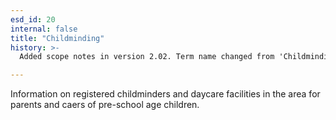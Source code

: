 ```yaml
---
esd_id: 20
internal: false
title: "Childminding"
history: >-
  Added scope notes in version 2.02. Term name changed from 'Childminding' to 'Childcare - child-minding information' in version 3.00.  Term name changed to 'Childminding'  and scope notes updated in version 4.00.

---
```


Information on registered childminders and daycare facilities in the area for parents and caers of pre-school age children.

